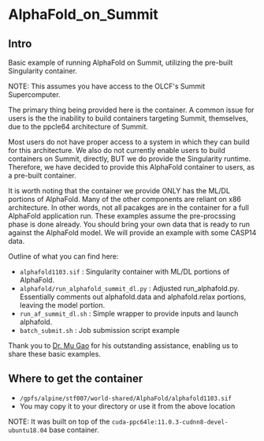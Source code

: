 # AlphaFold_on_Summit

## Intro

Basic example of running AlphaFold on Summit, utilizing the pre-built Singularity container.

NOTE: This assumes you have access to the OLCF's Summit Supercomputer.

The primary thing being provided here is the container. A common issue for users is the the inability to build containers targeting Summit, themselves, due to the ppcle64 architecture of Summit. 

Most users do not have proper access to a system in which they can build for this architecture. We also do not currently enable users to build containers on Summit, directly, BUT we do provide the Singularity runtime. Therefore, we have decided to provide this AlphaFold container to users, as a pre-built container.

It is worth noting that the container we provide ONLY has the ML/DL portions of AlphaFold. Many of the other components are reliant on x86 architecture. In other words, not all pacakges are in the container for a full AlphaFold application run. These examples assume the pre-procssing phase is done already. You should bring your own data that is ready to run against the AlphaFold model. We will provide an example with some CASP14 data.

Outline of what you can find here:

* `alphafold1103.sif` : Singularity container with ML/DL portions of AlphaFold.
* `alphafold/run_alphafold_summit_dl.py` : Adjusted run_alphafold.py. Essentially comments out alphafold.data and alphafold.relax portions, leaving the model portion.
* `run_af_summit_dl.sh` : Simple wrapper to provide inputs and launch alphafold.
* `batch_submit.sh` : Job submission script example

Thank you to [Dr. Mu Gao](https://biosciences.gatech.edu/people/mu_gao) for his outstanding assistance, enabling us to share these basic examples. 

## Where to get the container

* `/gpfs/alpine/stf007/world-shared/AlphaFold/alphafold1103.sif` 
* You may copy it to your directory or use it from the above location

NOTE: It was built on top of the `cuda-ppc64le:11.0.3-cudnn8-devel-ubuntu18.04` base container.

## 
